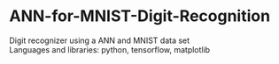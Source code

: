 # ANN-for-MNIST-Digit-Recognition
Digit recognizer using a ANN and  MNIST data set <br>
Languages and libraries: python, tensorflow, matplotlib
